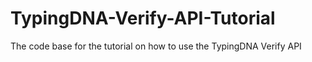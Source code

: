 # TypingDNA-Verify-API-Tutorial
The code base for the tutorial on how to use the TypingDNA Verify API
